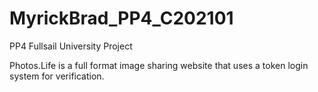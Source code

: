 # MyrickBrad_PP4_C202101
PP4 Fullsail University Project

Photos.Life is a full format image sharing website that uses a token login system for verification.
